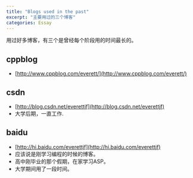 ```yaml
---
title: "Blogs used in the past"
excerpt: "主要用过的三个博客"
categories: Essay
---
```



用过好多博客，有三个是曾经每个阶段用的时间最长的。

## cppblog
- [http://www.cppblog.com/everett/](http://www.cppblog.com/everett/)

## csdn
- [http://blog.csdn.net/everettjf](http://blog.csdn.net/everettjf)
- 大学后期，一直工作.

## baidu
- [http://hi.baidu.com/everettjf](http://hi.baidu.com/everettjf)
- 应该说是刚学习编程的时候的博客。
- 高中刚毕业的那个假期，在家学习ASP。
- 大学期间用了一段时间。

